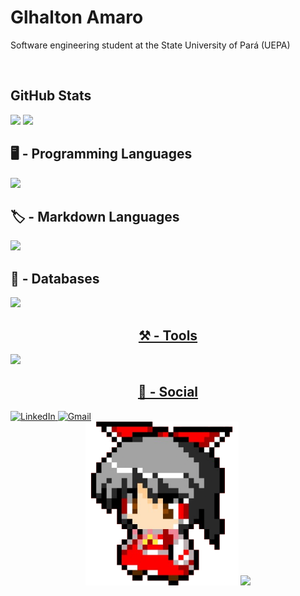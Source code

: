 <!--TITLE-->
<div align="left">
  <h1>Glhalton Amaro</h1>
  <p>
    Software engineering student at the State University of Pará (UEPA)
  </p>
  <br>
</div>


<!--CARDS-->
<div align="left">
  <h2>GitHub Stats</h2>
  <img src="https://github-readme-stats.vercel.app/api?username=glhalton&hide_title=false&hide_rank=false&show_icons=true&include_all_commits=true&count_private=true&disable_animations=false&card_width=370&theme=catppuccin_mocha&locale=en&hide_border=false"       height="185" />
  <img src="https://github-readme-stats.vercel.app/api/top-langs?username=glhalton&locale=en&hide_title=false&layout=compact&card_width=370&langs_count=8&theme=catppuccin_mocha&hide_border=false" height="185" />
  <br>
</div>


<!--Programming Languages-->
<div align="left">
  <h2>🖥️ - Programming Languages</h2>
  <a href="https://skillicons.dev" align="center">
  <img src="https://skillicons.dev/icons?i=cs,javascript,java&theme=dark" />
</a>
</div>

<!--Markdown Languages-->
<div align="left">
  <h2>🏷️ - Markdown Languages</h2>
  <img src="https://skillicons.dev/icons?i=html,css&theme=dark" />
</div>

<!--Databases-->
<div align="left">
  <h2>🧾 - Databases</h2>
  <a href="https://skillicons.dev" align="center">
  <img src="https://skillicons.dev/icons?i=mysql,&theme=dark" >
</div>


<!--Tools-->
<div align="left">
  <h2>⚒️ - Tools</h2>
  <a href="https://skillicons.dev" align="center">
  <img src="https://skillicons.dev/icons?i=git,notion,visualstudio,vscode,dotnet,mint,windows&theme=dark"/>
</div>

<!--Social-->
<div align="left">
  <h2>🔗 - Social</h2>
  <a href="https://www.linkedin.com/in/glhalton-amaro/" target="_blank">
    <img src="https://img.shields.io/static/v1?message=LinkedIn&logo=linkedin&label=&color=0077B5&logoColor=white&style=flat" height="30" alt="LinkedIn"/>
  </a>
    <a href="mailto:glhaltonsousa1703@gmail.com" target="_blank">
    <img src="https://img.shields.io/static/v1?message=Gmail&logo=gmail&label=&color=FF4343&logoColor=white&style=flat" height="30" alt="Gmail"/>
  </a>
</div>

<!--Reimu and Marisa-->
<div align="center">
  <img src="Img/ReimuPixel2.png" width="245">
  <img src="Img/MarisaPixel.ico">
</div>



